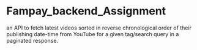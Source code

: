 # Fampay_backend_Assignment
an API to fetch latest videos sorted in reverse chronological order of their publishing date-time from YouTube for a given tag/search query in a paginated response. 

